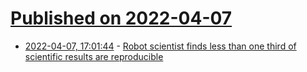 # [Published on 2022-04-07](index.md)

* [2022-04-07, 17:01:44](https://news.ycombinator.com/item?id=30947266) - [Robot scientist finds less than one third of scientific results are reproducible](https://www.cam.ac.uk/research/news/robot-scientist-eve-finds-that-less-than-one-third-of-scientific-results-are-reproducible)
